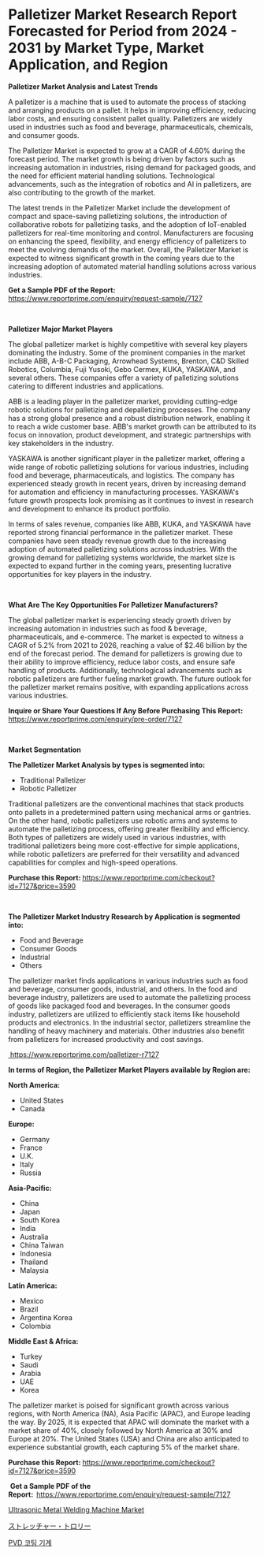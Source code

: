 <p><h1>Palletizer Market Research Report Forecasted for Period from 2024 -  2031 by Market Type, Market Application, and Region</h1></p><p><strong>Palletizer Market Analysis and Latest Trends</strong></p>
<p><p>A palletizer is a machine that is used to automate the process of stacking and arranging products on a pallet. It helps in improving efficiency, reducing labor costs, and ensuring consistent pallet quality. Palletizers are widely used in industries such as food and beverage, pharmaceuticals, chemicals, and consumer goods.</p><p>The Palletizer Market is expected to grow at a CAGR of 4.60% during the forecast period. The market growth is being driven by factors such as increasing automation in industries, rising demand for packaged goods, and the need for efficient material handling solutions. Technological advancements, such as the integration of robotics and AI in palletizers, are also contributing to the growth of the market.</p><p>The latest trends in the Palletizer Market include the development of compact and space-saving palletizing solutions, the introduction of collaborative robots for palletizing tasks, and the adoption of IoT-enabled palletizers for real-time monitoring and control. Manufacturers are focusing on enhancing the speed, flexibility, and energy efficiency of palletizers to meet the evolving demands of the market. Overall, the Palletizer Market is expected to witness significant growth in the coming years due to the increasing adoption of automated material handling solutions across various industries.</p></p>
<p><strong>Get a Sample PDF of the Report:&nbsp;</strong> <a href="https://www.reportprime.com/enquiry/request-sample/7127">https://www.reportprime.com/enquiry/request-sample/7127</a></p>
<p>&nbsp;</p>
<p><strong>Palletizer Major Market Players</strong></p>
<p><p>The global palletizer market is highly competitive with several key players dominating the industry. Some of the prominent companies in the market include ABB, A-B-C Packaging, Arrowhead Systems, Brenton, C&D Skilled Robotics, Columbia, Fuji Yusoki, Gebo Cermex, KUKA, YASKAWA, and several others. These companies offer a variety of palletizing solutions catering to different industries and applications.</p><p>ABB is a leading player in the palletizer market, providing cutting-edge robotic solutions for palletizing and depalletizing processes. The company has a strong global presence and a robust distribution network, enabling it to reach a wide customer base. ABB's market growth can be attributed to its focus on innovation, product development, and strategic partnerships with key stakeholders in the industry.</p><p>YASKAWA is another significant player in the palletizer market, offering a wide range of robotic palletizing solutions for various industries, including food and beverage, pharmaceuticals, and logistics. The company has experienced steady growth in recent years, driven by increasing demand for automation and efficiency in manufacturing processes. YASKAWA's future growth prospects look promising as it continues to invest in research and development to enhance its product portfolio.</p><p>In terms of sales revenue, companies like ABB, KUKA, and YASKAWA have reported strong financial performance in the palletizer market. These companies have seen steady revenue growth due to the increasing adoption of automated palletizing solutions across industries. With the growing demand for palletizing systems worldwide, the market size is expected to expand further in the coming years, presenting lucrative opportunities for key players in the industry.</p></p>
<p>&nbsp;</p>
<p><strong>What Are The Key Opportunities For Palletizer Manufacturers?</strong></p>
<p><p>The global palletizer market is experiencing steady growth driven by increasing automation in industries such as food & beverage, pharmaceuticals, and e-commerce. The market is expected to witness a CAGR of 5.2% from 2021 to 2026, reaching a value of $2.46 billion by the end of the forecast period. The demand for palletizers is growing due to their ability to improve efficiency, reduce labor costs, and ensure safe handling of products. Additionally, technological advancements such as robotic palletizers are further fueling market growth. The future outlook for the palletizer market remains positive, with expanding applications across various industries.</p></p>
<p><strong>Inquire or Share Your Questions If Any Before Purchasing This Report:</strong> <a href="https://www.reportprime.com/enquiry/pre-order/7127">https://www.reportprime.com/enquiry/pre-order/7127</a></p>
<p>&nbsp;</p>
<p><strong>Market Segmentation</strong></p>
<p><strong>The Palletizer Market Analysis by types is segmented into:</strong></p>
<p><ul><li>Traditional Palletizer</li><li>Robotic Palletizer</li></ul></p>
<p><p>Traditional palletizers are the conventional machines that stack products onto pallets in a predetermined pattern using mechanical arms or gantries. On the other hand, robotic palletizers use robotic arms and systems to automate the palletizing process, offering greater flexibility and efficiency. Both types of palletizers are widely used in various industries, with traditional palletizers being more cost-effective for simple applications, while robotic palletizers are preferred for their versatility and advanced capabilities for complex and high-speed operations.</p></p>
<p><strong>Purchase this Report:&nbsp;</strong><a href="https://www.reportprime.com/checkout?id=7127&price=3590">https://www.reportprime.com/checkout?id=7127&price=3590</a></p>
<p>&nbsp;</p>
<p><strong>The Palletizer Market Industry Research by Application is segmented into:</strong></p>
<p><ul><li>Food and Beverage</li><li>Consumer Goods</li><li>Industrial</li><li>Others</li></ul></p>
<p><p>The palletizer market finds applications in various industries such as food and beverage, consumer goods, industrial, and others. In the food and beverage industry, palletizers are used to automate the palletizing process of goods like packaged food and beverages. In the consumer goods industry, palletizers are utilized to efficiently stack items like household products and electronics. In the industrial sector, palletizers streamline the handling of heavy machinery and materials. Other industries also benefit from palletizers for increased productivity and cost savings.</p></p>
<p><a href="https://www.reportprime.com/palletizer-r7127">&nbsp;https://www.reportprime.com/palletizer-r7127</a></p>
<p><strong>In terms of Region, the Palletizer Market Players available by Region are:</strong></p>
<p>
    <p> <strong> North America: </strong>
        <ul>
            <li>United States</li>
            <li>Canada</li>
        </ul>
        </p> 
    <p> <strong> Europe: </strong>
        <ul>
            <li>Germany</li>
            <li>France</li>
            <li>U.K.</li>
            <li>Italy</li>
            <li>Russia</li>
        </ul>
        </p> 
    <p> <strong> Asia-Pacific: </strong>
        <ul>
            <li>China</li>
            <li>Japan</li>
            <li>South Korea</li>
            <li>India</li>
            <li>Australia</li>
            <li>China Taiwan</li>
            <li>Indonesia</li>
            <li>Thailand</li>
            <li>Malaysia</li>
        </ul>
        </p> 
    <p> <strong> Latin America: </strong>
        <ul>
            <li>Mexico</li>
            <li>Brazil</li>
            <li>Argentina Korea</li>
            <li>Colombia</li>
        </ul>
        </p> 
    <p> <strong> Middle East & Africa: </strong>
        <ul>
            <li>Turkey</li>
            <li>Saudi</li>
            <li>Arabia</li>
            <li>UAE</li>
            <li>Korea</li>
        </ul>
    </p>
    </p>
<p><p>The palletizer market is poised for significant growth across various regions, with North America (NA), Asia Pacific (APAC), and Europe leading the way. By 2025, it is expected that APAC will dominate the market with a market share of 40%, closely followed by North America at 30% and Europe at 20%. The United States (USA) and China are also anticipated to experience substantial growth, each capturing 5% of the market share.</p></p>
<p><strong>Purchase this Report: </strong><a href="https://www.reportprime.com/checkout?id=7127&price=3590">https://www.reportprime.com/checkout?id=7127&price=3590</a></p>
<p>&nbsp;<strong>Get a Sample PDF of the Report:&nbsp;&nbsp;</strong><a href="https://www.reportprime.com/enquiry/request-sample/7127">https://www.reportprime.com/enquiry/request-sample/7127</a></p>
<p><strong></strong></p>
<p><p><a href="https://github.com/RoccoManning/Market-Research-Report-List-5/blob/main/ultrasonic-metal-welding-machine-market.md">Ultrasonic Metal Welding Machine Market</a></p><p><a href="https://github.com/oqxogxyvqe90775/Market-Research-Report-List-2/blob/main/852739576265.md">ストレッチャー・トロリー</a></p><p><a href="https://github.com/lzrvbyqzftro57/Market-Research-Report-List-2/blob/main/734678772074.md">PVD 코팅 기계</a></p></p>